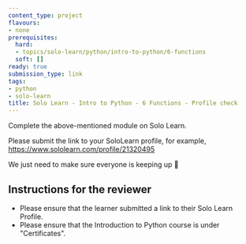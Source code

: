 ```yaml
---
content_type: project
flavours:
- none
prerequisites:
  hard:
  - topics/solo-learn/python/intro-to-python/6-functions
  soft: []
ready: true
submission_type: link
tags:
- python
- solo-learn
title: Solo Learn - Intro to Python - 6 Functions - Profile check
---
```


Complete the above-mentioned module on Solo Learn.

Please submit the link to your SoloLearn profile, for example, https://www.sololearn.com/profile/21320495

We just need to make sure everyone is keeping up 💚

## Instructions for the reviewer

- Please ensure that the learner submitted a link to their Solo Learn Profile.
- Please ensure that the Introduction to Python course is under "Certificates".

